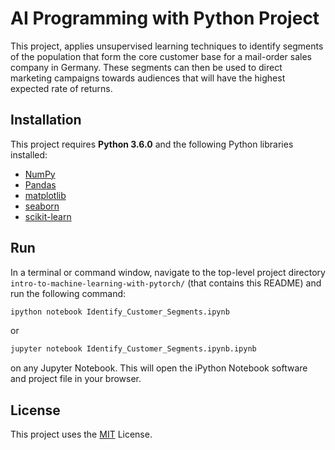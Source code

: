 # AI Programming with Python Project


This project, applies unsupervised learning techniques to identify segments of the population that form the core customer base for a mail-order sales company in Germany. These segments can then be used to direct marketing campaigns towards audiences that will have the highest expected rate of returns.

## Installation
This project requires **Python 3.6.0** and the following Python libraries installed:
- [NumPy](http://www.numpy.org/)
- [Pandas](http://pandas.pydata.org)
- [matplotlib](http://matplotlib.org/)
- [seaborn](https://seaborn.pydata.org/)
- [scikit-learn](https://scikit-learn.org/stable/)

## Run
In a terminal or command window, navigate to the top-level project directory `intro-to-machine-learning-with-pytorch/` (that contains this README) and run the following command:
```bash
ipython notebook Identify_Customer_Segments.ipynb
```
or
```bash
jupyter notebook Identify_Customer_Segments.ipynb.ipynb
```

on any Jupyter Notebook.
This will open the iPython Notebook software and project file in your browser.

## License
This project uses the [MIT](https://choosealicense.com/licenses/mit/) License.
